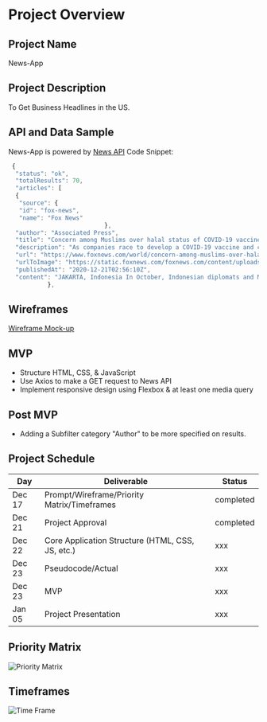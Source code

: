 # Project Overview 
## Project Name
News-App

## Project Description
To Get Business Headlines in the US.


## API and Data Sample
News-App is powered by [News API](https://newsapi.org/)
Code Snippet: 
```javascript
 {
  "status": "ok",
  "totalResults": 70,
  "articles": [
  {
   "source": {
   "id": "fox-news",
   "name": "Fox News"
                           },
  "author": "Associated Press",
  "title": "Concern among Muslims over halal status of COVID-19 vaccine - Fox News",
  "description": "As companies race to develop a COVID-19 vaccine and countries scramble to secure doses, questions about the use of pork products —                   banned by some religious groups — has raised concerns about the possibility of disrupted immunization campaigns.",
  "url": "https://www.foxnews.com/world/concern-among-muslims-over-halal-status-of-covid-19-vaccine",
  "urlToImage": "https://static.foxnews.com/foxnews.com/content/uploads/2020/12/AP20351314311045.jpg",
  "publishedAt": "2020-12-21T02:56:10Z",
  "content": "JAKARTA, Indonesia In October, Indonesian diplomats and Muslim clerics stepped off a plane in China. While the diplomats were there to                   finalize deals to ensure millions of doses reached Indonesian ci… [+7528 chars]"
           },
```

## Wireframes
[Wireframe Mock-up](https://app.uxpin.com/edit/8769511/#?id_page=135139409)


## MVP

- Structure HTML, CSS, & JavaScript
- Use Axios to make a GET request to News API
- Implement responsive design using Flexbox &   at least one media query

## Post MVP

- Adding a Subfilter category "Author" to be more specified on results.

## Project Schedule

| Day       | Deliverable | Status |
| ---------- | ------------- | ----------- |
| Dec 17       | Prompt/Wireframe/Priority Matrix/Timeframes         | completed         |
| Dec 21        | Project Approval        | completed        |
| Dec 22        | Core Application Structure (HTML, CSS, JS, etc.)         | xxx         |
| Dec 23 | Pseudocode/Actual         | xxx         |
| Dec 23 |     MVP        |    xxx     |
| Jan 05 |   Project Presentation      |  xxx         |



## Priority Matrix

![Priority Matrix](https://i.imgur.com/NnG9CBg.jpg)

## Timeframes

![Time Frame](https://i.imgur.com/l6jLcyk.jpg)


